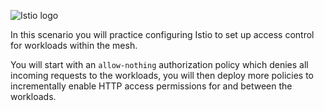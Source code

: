 
![Istio logo](https://raw.githubusercontent.com/lorenzo85/scenarios-ica/main/istio-logo.svg)


In this scenario you will practice configuring Istio to set up access control for workloads within the mesh.

You will start with an `allow-nothing` authorization policy which denies all incoming requests to the workloads,
you will then deploy more policies to incrementally enable HTTP access permissions for and between the workloads.